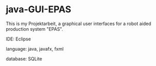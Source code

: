 # java-GUI-EPAS

This is my Projektarbeit, a graphical user interfaces for a robot aided production system "EPAS".

IDE: Eclipse

language: java, javafx, fxml

database: SQLite
